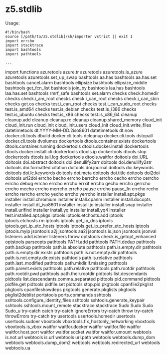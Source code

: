 # z5.stdlib

Usage:

    #!/bin/bash
    source [/path/to/z5.stdlib]/sh/importer vstrict || exit 1
    import errcho
    import stacktrace
    import bashtools
    import pathtools

    ...

import      functions
azuretools	azure.tr
azuretools	azuretools.is_azure
azuretools	azuretools.set_up_swap
bashtools	aa.has
bashtools	aa.has.set
bashtools	cancel.alarm
bashtools	ellipsize
bashtools	ellipsize_middle
bashtools	get_fcn_list
bashtools	join_by
bashtools	laa.has
bashtools	laa.has.set
bashtools	rmrf_safe
bashtools	set.alarm
checks	check.homedir
checks	check.i_am_root
checks	check.i_can_root
checks	check.i_can_sbin
checks	get.os
checks	test.i_can_root
checks	test.i_can_sudo_root
checks	test.is_amd64
checks	test.is_debian
checks	test.is_i386
checks	test.is_ubuntu
checks	test.is_x86
checks	test.is_x86_64
cleanup	cleanup.add
cleanup	cleanup.rc
cleanup	cleanup.shared_memory
cloud_init	cloud_init.run
cloud_init	cloud_init.users
cloud_init	cloud_init.write_files
datetimetools	dt.YYYY-MM-DD.2iso8601
datetimetools	dt.now
docker.cli.tools	dbuild
docker.cli.tools	dcleanup
docker.cli.tools	dstopall
docker.cli.tools	dvolumes
dockertools	dtools.container.exists
dockertools	dtools.container.running
dockertools	dtools.docker.install
dockertools	dtools.docker.install.cli
dockertools	dtools.ip
dockertools	dtools.stop
dockertools	dtools.tail.log
dockertools	dtools.waitfor
doitools	doi.URL
doitools	doi.abstract
doitools	doi.denullify2arr
doitools	doi.denullify2str
doitools	doi.formatted.citation
doitools	doi.journal
doitools	doi.keywords
doitools	doi.lc.keywords
doitools	doi.meta
doitools	doi.title
doitools	doi2doi
doitools	url2doi
errcho	becho
errcho	berrcho
errcho	cecho
errcho	cerrcho
errcho	debug
errcho	errcho
errcho	errxit
errcho	gecho
errcho	gerrcho
errcho	mecho
errcho	merrcho
errcho	pause
errcho	pause_fn
errcho	recho
errcho	rerrcho
errcho	yecho
errcho	yerrcho
installer	install.apt.pkgs
installer	install.chromium
installer	install.cpanm
installer	install.docopts
installer	install.dt_iso8601
installer	install.jo
installer	install.snap
installer	install.urifind
installer	install.yq
installer	install.yq4
installer	test.installed.apt.pkgs
iptools	iptools.etchosts.add
iptools	iptools.etchosts.rm
iptools	iptools.get_ip_dns
iptools	iptools.get_ip_etc_hosts
iptools	iptools.get_ip_prefer_etc_hosts
iptools	iptools.myip
jsontools	a2j
jsontools	aa2j
jsontools	is.json
jsontools	jsonval
listeners	addListener
listeners	throw
optstools	check.is_getopt_enhanced
optstools	parseopts
pathtools	PATH.add
pathtools	PATH.dedup
pathtools	path.backup
pathtools	path.is.absolute
pathtools	path.is.empty.dir
pathtools	path.is.empty.dir.exists
pathtools	path.is.not.empty.dir
pathtools	path.is.not.empty.dir.exists
pathtools	path.is.relative
pathtools	path.last_modified
pathtools	path.mkdir.if.missing
pathtools	path.parent.exists
pathtools	path.relative
pathtools	path.rootdir
pathtools	path.rootdir.pwd
pathtools	path.their.rootdir
pidtools	list.descendants
pidtools	list.descendants.comma_separated
pidtools	pid.command
pidtools	pidfile.get
pidtools	pidfile.set
pidtools	stop.pid
pkgtools	cpanfile2pkglist
pkgtools	cpanfileshowdeps
pkgtools	generate.pkglists
pkgtools	pkglist2deblist
portstools	ports.commands
sshtools	sshtools.configure_identity_files
sshtools	sshtools.generate_keypair
sshtools	sshtools.mount_remote
stacktrace	stacktrace
Sudo	Sudo
Sudo	Sudo_u
try-catch	catch
try-catch	ignoreErrors
try-catch	throw
try-catch	throwErrors
try-catch	try
usertools	usertools.homedir
usertools	usertools.sudoer
vboxtools	vboxtools.fix_hostonly_networking
vboxtools	vboxtools.is_vbox
waitfor	waitfor.docker
waitfor	waitfor.file
waitfor	waitfor.host.port
waitfor	waitfor.socket
waitfor	waitfor.umount
webtools	is.not.url
webtools	is.url
webtools	url.path
webtools	webtools.dump_dom
webtools	webtools.dump_dom2
webtools	webtools.redirected_url
webtools	webtools.ua